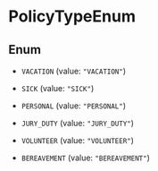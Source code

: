 

# PolicyTypeEnum

## Enum


* `VACATION` (value: `"VACATION"`)

* `SICK` (value: `"SICK"`)

* `PERSONAL` (value: `"PERSONAL"`)

* `JURY_DUTY` (value: `"JURY_DUTY"`)

* `VOLUNTEER` (value: `"VOLUNTEER"`)

* `BEREAVEMENT` (value: `"BEREAVEMENT"`)




